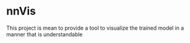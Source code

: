 # nnVis
This project is mean to provide a tool to visualize the trained model in a manner that is understandable
